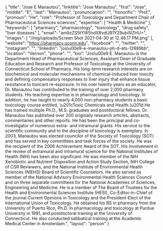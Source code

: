 {
  "title": "Jose E Manautou",
  "linktitle": "Jose Manautou",
  "first": "Jose",
  "middle": "E",
  "last": "Manautou",
  "pronunciation": "",
  "honorific": "Prof.",
  "pronoun": "He",
  "role": "Professor of Toxicology and Department Chair of Pharmaceutical Sciences sciences",
  "expertise": [
    "Health & Medicine"
  ],
  "keywords": [
    "pharmacy",
    "pharmacology",
    "toxicology",
    "drug safety",
    "liver diseases"
  ],
  "email": "am9zZS5tYW5hdXRvdUB1Y29ubi5lZHU=",
  "images": [
    "/img/uploads/Screen Shot 2021-04-30 at 12.48.17 PM.png"
  ],
  "website": "https://pharmacy.uconn.edu",
  "facebook": "",
  "twitter": "",
  "instagram": "",
  "linkedin": "jos\u00e9-e-manautou-ph-d-ats-12889bb",
  "location": "Vernon",
  "phone": "",
  "bio": "Jos\u00e9 E. Manautou is the Department Head of Pharmaceutical Sciences, Assistant Dean of Graduate Education and Research and Professor of Toxicology at the University of Connecticut School of Pharmacy. His long-term research interests are on biochemical and molecular mechanisms of chemical-induced liver toxicity and defining compensatory responses to liver injury that enhance tissue resistance to toxicant re-exposure. In his over twenty years as an educator, Dr. Manautou has contributed to the training of over 2,000 pharmacy students. His teaching expertise is in pharmacology and toxicology. In addition, he has taught to nearly 4,000 non-pharmacy students a basic toxicology course entitled, \u201cToxic Chemicals and Health.\u201d He has trained multiple Ph.D., M.S. graduates and postdoctoral fellows.  Dr. Manautou has published over 200 originally research articles, abstracts, commentaries and other reports. He has been the principal and co-investigator of numerous extra- and intramural grants. His service to the scientific community and to the discipline of toxicology is exemplary. In 2003, Manautou was elected councilor of the Society of Toxicology (SOT) and has served in key committees and task forces of the society. He was the recipient of the 2006 Achievement Award of the SOT. His involvement in the review of extramural and intramural science for the National Institutes of Health (NIH) has been also significant. He was member of the NIH Xenobiotic and Nutrient Disposition and Action Study Section, NIH College of CSR Reviewers, and the National Institute of Environmental Health Sciences (NIEHS) Board of Scientific Counselors. He also served as member of the National Advisory Environmental Health Sciences Council and on three separate committees for the National Academies of Sciences, Engineering and Medicine. He is a member of The Board of Trustees for the Health and Environmental Sciences Institute (HESI), Co-Editor-in-Chief of the journal Current Opinions in Toxicology and the President-Elect of the International Union of Toxicology. He obtained his BS in pharmacy from the University of Puerto Rico, Ph.D. in pharmacology and toxicology at Purdue University in 1991, and postdoctoral training at the University of Connecticut. He also conducted sabbatical training at the Academic Medical Center in Amsterdam.",
  "layout": "person"
}